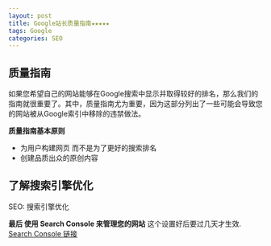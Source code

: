 ```yaml
---
layout: post
title: Google站长质量指南★★★★★　
tags: Google
categories: SEO
---
```



## 质量指南
如果您希望自己的网站能够在Google搜索中显示并取得较好的排名，那么我们的指南就很重要了。其中，质量指南尤为重要，因为这部分列出了一些可能会导致您的网站被从Google索引中移除的违禁做法。

**质量指南基本原则**
- 为用户构建网页 而不是为了更好的搜索排名
- 创建品质出众的原创内容





## 了解搜索引擎优化

SEO: 搜索引擎优化







**最后 使用 Search Console 来管理您的网站**
这个设置好后要过几天才生效.
[Search Console 链接][1]








[1]:	https://support.google.com/webmasters/answer/6001104?hl=zh-Hans&ref_topic=4631146